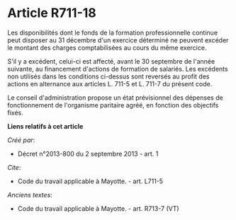# Article R711-18

Les disponibilités dont le fonds de la formation professionnelle continue peut disposer au 31 décembre d'un exercice
déterminé ne peuvent excéder le montant des charges comptabilisées au cours du même exercice. 

S'il y a excédent, celui-ci est affecté, avant le 30 septembre de l'année suivante, au financement d'actions de formation de
salariés. Les excédents non utilisés dans les conditions ci-dessus sont reversés au profit des actions en alternance aux
articles L. 711-5 et L. 711-7 du présent code. 

Le conseil d'administration propose un état prévisionnel des dépenses de fonctionnement de l'organisme paritaire agréé, en
fonction des objectifs fixés.

**Liens relatifs à cet article**

_Créé par_:

  - Décret n°2013-800 du 2 septembre 2013 - art. 1

_Cite_:

  - Code du travail applicable à Mayotte. - art. L711-5

_Anciens textes_:

  - Code du travail applicable à Mayotte. - art. R713-7 (VT)
